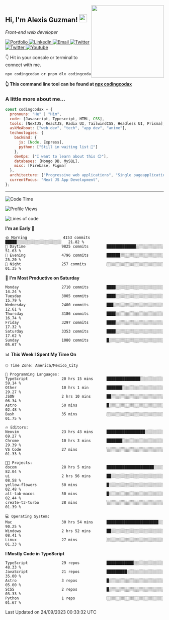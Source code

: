 <img align='right' src="https://media.giphy.com/media/M9gbBd9nbDrOTu1Mqx/giphy.gif" width="230">
<h2>Hi, I'm Alexis Guzman! <img src="https://media.giphy.com/media/hvRJCLFzcasrR4ia7z/giphy.gif" width="25px"></h2>
<p><em>Front-end web developer</em></p>

<p>
  <a href='https://www.codingcodax.dev' target='_blank'>
    <img alt='Portfolio' src='https://img.shields.io/badge/Portfolio-black?logo=vercel&style=flat-square'>
  </a>
  <a href='https://linkedin.com/in/codingcodax' target='_blank'>
    <img alt='LinkedIn' src='https://img.shields.io/badge/LinkedIn-black?logo=LinkedIn&style=flat-square'>
  </a>
  <a href='mailto:codingcodax@gmail.com' target='_blank'>
    <img alt='Email' src='https://img.shields.io/badge/Email-black?logo=Gmail&style=flat-square'>
  </a>
  <a href='https://twitter.com/codingcodax' target='_blank'>
    <img alt='Twitter' src='https://img.shields.io/badge/Twitter-black?logo=Twitter&style=flat-square'>
  </a>
  <a href='https://www.instagram.com/codingcodax' target='_blank'>
    <img alt='Twitter' src='https://img.shields.io/badge/Instagram-black?logo=Instagram&style=flat-square'>
  </a>
  <a href='https://www.youtube.com/@codingcodax' target='_blank'>
    <img alt='Youtube' src='https://img.shields.io/badge/YouTube-black?logo=Youtube&style=flat-square'>
  </a>
</p>

👇 Hit in your console or terminal to connect with me.

```bash
npx codingcodax or pnpm dlx codingcodax 
```
**👆 This command line tool can be found at [npx codingcodax](https://github.com/codingcodax/npx-codingcodax)**

<h3>A little more about me...</h3>

```javascript
const codingcodax = {
  pronouns: "He" | "Him",
  code: [Javascript, Typescript, HTML, CSS],
  tools: [NextJS, ReactJS, Radix UI, TailwindCSS, Headless UI, Prisma],
  askMeAbout: ["web dev", "tech", "app dev", "anime"],
  technologies: {
    backEnd: {
      js: [Node, Express],
      python: ["Still in waiting list 🥲"]
    },
    devOps: ["I want to learn about this 😊"],
    databases: [Mongo DB, MySQL],
    misc: [Firebase, Figma]
  },
  architecture: ["Progressive web applications", "Single pageapplications"],
  currentFocus: "Next JS App Development",
};
```

---

<!--START_SECTION:waka-->
![Code Time](http://img.shields.io/badge/Code%20Time-1%2C782%20hrs%2052%20mins-blue)

![Profile Views](http://img.shields.io/badge/Profile%20Views-17-blue)

![Lines of code](https://img.shields.io/badge/From%20Hello%20World%20I%27ve%20Written-10.4%20million%20lines%20of%20code-blue)

**I'm an Early 🐤** 

```text
🌞 Morning                4153 commits        █████░░░░░░░░░░░░░░░░░░░░   21.82 % 
🌆 Daytime                9825 commits        █████████████░░░░░░░░░░░░   51.63 % 
🌃 Evening                4796 commits        ██████░░░░░░░░░░░░░░░░░░░   25.20 % 
🌙 Night                  257 commits         ░░░░░░░░░░░░░░░░░░░░░░░░░   01.35 % 
```
📅 **I'm Most Productive on Saturday** 

```text
Monday                   2710 commits        ████░░░░░░░░░░░░░░░░░░░░░   14.24 % 
Tuesday                  3005 commits        ████░░░░░░░░░░░░░░░░░░░░░   15.79 % 
Wednesday                2400 commits        ███░░░░░░░░░░░░░░░░░░░░░░   12.61 % 
Thursday                 3186 commits        ████░░░░░░░░░░░░░░░░░░░░░   16.74 % 
Friday                   3297 commits        ████░░░░░░░░░░░░░░░░░░░░░   17.32 % 
Saturday                 3353 commits        ████░░░░░░░░░░░░░░░░░░░░░   17.62 % 
Sunday                   1080 commits        █░░░░░░░░░░░░░░░░░░░░░░░░   05.67 % 
```


📊 **This Week I Spent My Time On** 

```text
🕑︎ Time Zone: America/Mexico_City

💬 Programming Languages: 
TypeScript               20 hrs 15 mins      ███████████████░░░░░░░░░░   59.14 % 
Other                    10 hrs 1 min        ███████░░░░░░░░░░░░░░░░░░   29.27 % 
JSON                     2 hrs 10 mins       ██░░░░░░░░░░░░░░░░░░░░░░░   06.34 % 
Astro                    50 mins             █░░░░░░░░░░░░░░░░░░░░░░░░   02.48 % 
Bash                     35 mins             ░░░░░░░░░░░░░░░░░░░░░░░░░   01.75 % 

🔥 Editors: 
Neovim                   23 hrs 43 mins      █████████████████░░░░░░░░   69.27 % 
Chrome                   10 hrs 3 mins       ███████░░░░░░░░░░░░░░░░░░   29.39 % 
VS Code                  27 mins             ░░░░░░░░░░░░░░░░░░░░░░░░░   01.33 % 

🐱‍💻 Projects: 
docom                    28 hrs 5 mins       █████████████████████░░░░   82.04 % 
ui                       2 hrs 56 mins       ██░░░░░░░░░░░░░░░░░░░░░░░   08.58 % 
yellow-flowers           50 mins             █░░░░░░░░░░░░░░░░░░░░░░░░   02.48 % 
alt-tab-macos            50 mins             █░░░░░░░░░░░░░░░░░░░░░░░░   02.44 % 
create-t3-turbo          28 mins             ░░░░░░░░░░░░░░░░░░░░░░░░░   01.39 % 

💻 Operating System: 
Mac                      30 hrs 54 mins      ███████████████████████░░   90.25 % 
Windows                  2 hrs 52 mins       ██░░░░░░░░░░░░░░░░░░░░░░░   08.41 % 
Linux                    27 mins             ░░░░░░░░░░░░░░░░░░░░░░░░░   01.33 % 
```

**I Mostly Code in TypeScript** 

```text
TypeScript               29 repos            ████████████░░░░░░░░░░░░░   48.33 % 
JavaScript               21 repos            █████████░░░░░░░░░░░░░░░░   35.00 % 
Astro                    3 repos             █░░░░░░░░░░░░░░░░░░░░░░░░   05.00 % 
SCSS                     2 repos             █░░░░░░░░░░░░░░░░░░░░░░░░   03.33 % 
Python                   1 repo              ░░░░░░░░░░░░░░░░░░░░░░░░░   01.67 % 
```




 Last Updated on 24/09/2023 00:33:32 UTC
<!--END_SECTION:waka-->
